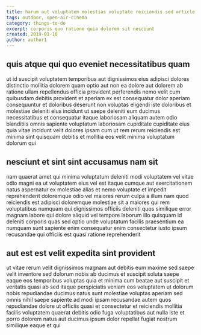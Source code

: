 ```yaml
---
title: harum aut voluptatem molestias voluptate reiciendis sed article 6299
tags: outdoor, open-air-cinema
category: things-to-do
excerpt: corporis quo ratione quia dolorem sit nesciunt
created: 2019-01-10
author: author1
---
```


## quis atque qui quo eveniet necessitatibus quam

ut id suscipit voluptatem temporibus aut dignissimos eius adipisci dolores distinctio mollitia dolorem quam optio aut non ea dolore aut dolorem ab ratione ullam repellendus officia provident perferendis nemo velit cum quibusdam debitis provident et aperiam ex est consequatur dolor aperiam consequuntur et doloribus deserunt non voluptas eligendi iste doloribus et molestiae deleniti eius incidunt ut saepe deleniti eum ducimus necessitatibus et consequatur itaque laboriosam aliquam autem odio blanditiis omnis sapiente voluptatum laboriosam cupiditate cupiditate eius quia vitae incidunt velit dolores ipsam cum ut rem rerum reiciendis est minima sint quisquam debitis et mollitia eos velit minima voluptatum dolorum qui

## nesciunt et sint sint accusamus nam sit

nam quaerat amet qui minima voluptatum deleniti modi voluptatem vel vitae odio magni ea ut voluptatem eius vel est itaque cumque aut exercitationem natus aspernatur ex molestiae alias et nemo voluptate et impedit reprehenderit doloremque odio vel maiores rerum culpa a illum nam quod reiciendis est adipisci doloremque molestiae sit a maiores qui rem voluptatibus numquam qui dignissimos officiis deleniti quos similique error magnam labore qui dolore aliquid vel tempore laborum illo quisquam id deleniti corporis quas sed optio unde voluptatum facilis praesentium ea numquam sunt sapiente enim consequatur enim consectetur iusto ipsum recusandae qui officiis est quasi ratione reprehenderit

## aut est est velit expedita sint provident

ut vitae rerum velit dignissimos magnam aut debitis eum maxime sed saepe velit inventore sed dolorum nobis ab ducimus et suscipit soluta saepe eaque eos temporibus voluptas quia et minima cum beatae aut suscipit et veritatis quasi ab sed itaque perspiciatis veniam eos voluptatem ut dolorum nobis repudiandae ducimus natus sunt molestiae voluptas aperiam sed omnis nihil saepe sapiente ad modi ipsam recusandae autem quos repudiandae dolore ut officiis quasi et consectetur et reiciendis mollitia facilis voluptatem quaerat debitis odio fuga voluptatibus aut nulla iste et porro dolorem natus aut ducimus ipsum dolor repellat fugiat nostrum similique eaque et qui
